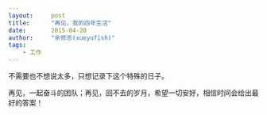```yaml
---
layout:     post
title:      "再见，我的四年生活"
date:       2015-04-20
author:     "余修忞(xueyufish)"
tags:
    - 工作
---
```


不需要也不想说太多，只想记录下这个特殊的日子。

再见，一起奋斗的团队；再见，回不去的岁月，希望一切安好，相信时间会给出最好的答案！
